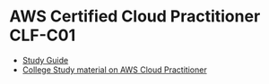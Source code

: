 # AWS Certified Cloud Practitioner CLF-C01




- [Study Guide](https://nextcloud.commsnet.org/index.php/apps/files/?dir=/Certifications/AMAZON&openfile=1588340)
- [College Study material on AWS Cloud Practitioner](https://wiki.commsnet.org/en/WGU/c849)